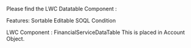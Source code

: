 Please find the LWC Datatable Component :

Features:
Sortable
Editable
SOQL Condition

LWC Component : FinancialServiceDataTable
This is placed in Account Object.

